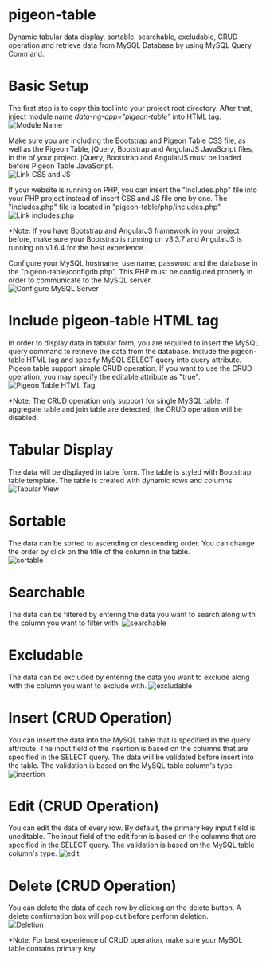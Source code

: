 # pigeon-table
Dynamic tabular data display, sortable, searchable, excludable, CRUD operation and retrieve data from MySQL Database by using MySQL Query Command.

# Basic Setup
The first step is to copy this tool into your project root directory. After that, inject module name *data-ng-app="pigeon-table"* into HTML tag.
<br />
![Module Name](https://image.ibb.co/kjgRLQ/module_Name.png)

Make sure you are including the Bootstrap and Pigeon Table CSS file, as well as the Pigeon Table, jQuery, Bootstrap and AngularJS JavaScript files, in the <head> of your project. jQuery, Bootstrap and AngularJS must be loaded before Pigeon Table JavaScript.
<br />
![Link CSS and JS](https://preview.ibb.co/fA0Tjk/Untitled.png)

If your website is running on PHP, you can insert the "includes.php" file into your PHP project instead of insert CSS and JS file one by one. The "includes.php" file is located in "pigeon-table/php/includes.php"
![Link includes.php](https://preview.ibb.co/j239qQ/include_PHP.png)

*Note: If you have Bootstrap and AngularJS framework in your project before, make sure your Bootstrap is running on v3.3.7 and AngularJS is running on v1.6.4 for the best experience.

Configure your MySQL hostname, username, password and the database in the "pigeon-table/configdb.php". This PHP must be configured properly in order to communicate to the MySQL server.
<br />
![Configure MySQL Server](https://image.ibb.co/hjZcc5/configdb.png)

# Include pigeon-table HTML tag
In order to display data in tabular form, you are required to insert the MySQL query command to retrieve the data from the database. Include the pigeon-table HTML tag and specify MySQL SELECT query into query attribute. Pigeon table support simple CRUD operation. If you want to use the CRUD operation, you may specify the editable attribute as "true". 
![Pigeon Table HTML Tag](https://preview.ibb.co/c7KwLQ/pigeon_table_tag.png)

*Note: The CRUD operation only support for single MySQL table. If aggregate table and join table are detected, the CRUD operation will be disabled.

# Tabular Display
The data will be displayed in table form. The table is styled with Bootstrap table template. The table is created with dynamic rows and columns.
<br />
![Tabular View](https://preview.ibb.co/iDyLEk/tabular_view.png)

# Sortable
The data can be sorted to ascending or descending order. You can change the order by click on the title of the column in the table.
<br />
![sortable](https://preview.ibb.co/miNxuk/sortable.png)

# Searchable
The data can be filtered by entering the data you want to search along with the column you want to filter with.
![searchable](https://preview.ibb.co/mBTbn5/searchable.png)

# Excludable
The data can be excluded by entering the data you want to exclude along with the column you want to exclude with.
![excludable](https://preview.ibb.co/dLcQfQ/exludable.png)

# Insert (CRUD Operation)
You can insert the data into the MySQL table that is specified in the query attribute. The input field of the insertion is based on the columns that are specified in the SELECT query. The data will be validated before insert into the table. The validation is based on the MySQL table column's type.
![insertion](https://preview.ibb.co/gVDWLQ/insertion.png)

# Edit (CRUD Operation)
You can edit the data of every row. By default, the primary key input field is uneditable. The input field of the edit form is based on the columns that are specified in the SELECT query. The validation is based on the MySQL table column's type.
![edit](https://preview.ibb.co/fXkiZk/edit.png)

# Delete (CRUD Operation)
You can delete the data of each row by clicking on the delete button. A delete confirmation box will pop out before perform deletion.
<br />
![Deletion](https://preview.ibb.co/bNTqfQ/deletion.png)

*Note: For best experience of CRUD operation, make sure your MySQL table contains primary key.
